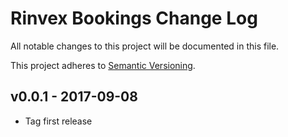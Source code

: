 # Rinvex Bookings Change Log

All notable changes to this project will be documented in this file.

This project adheres to [Semantic Versioning](CONTRIBUTING.md).


## v0.0.1 - 2017-09-08
- Tag first release
